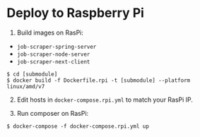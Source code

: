 # Deploy to Raspberry Pi

1. Build images on RasPi:
- `job-scraper-spring-server`
- `job-scraper-node-server`
- `job-scraper-next-client`
```
$ cd [submodule]
$ docker build -f Dockerfile.rpi -t [submodule] --platform linux/amd/v7
```

2. Edit hosts in `docker-compose.rpi.yml` to match your RasPi IP.

3. Run composer on RasPi:
```
$ docker-compose -f docker-compose.rpi.yml up
```